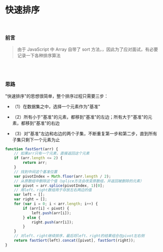 # 快速排序

</br>

### 前言

> 由于 JavaScript 中 Array 自带了 sort 方法，，因此为了应对面试，有必要记录一下各种排序算法

</br>
</br>

### 思路

"快速排序"的思想很简单，整个排序过程只需要三步：

-   （1）在数据集之中，选择一个元素作为"基准"

-   （2）所有小于"基准"的元素，都移到"基准"的左边；所有大于"基准"的元素，都移到"基准"的右边

-   （3）对"基准"左边和右边的两个子集，不断重复第一步和第二步，直到所有子集只剩下一个元素为止

```javascript
function fastSort(arr) {
    // 如果arr只有一个元素，直接返回这个元素
    if (arr.length <= 2) {
        return arr;
    }
    // 找到中间这个基准位置
    var pivotIndex = Math.floor(arr.length / 2);
    // 从原数组中删除这个值（splice方法会改变原数组，并返回被删除的元素）
    var pivot = arr.splice(pivotIndex, 1)[0];
    // 用left、right数组用于存放左右两边的值
    var left = [];
    var right = [];
    for (var i = 0; i < arr.length; i++) {
        if (arr[i] < pivot) {
            left.push(arr[i]);
        } else {
            right.push(arr[i]);
        }
    }
    // 对left、right继续排序，最后将left、right的结果组合在pivot左右侧
    return fastSort(left).concat([pivot], fastSort(right));
}
```
